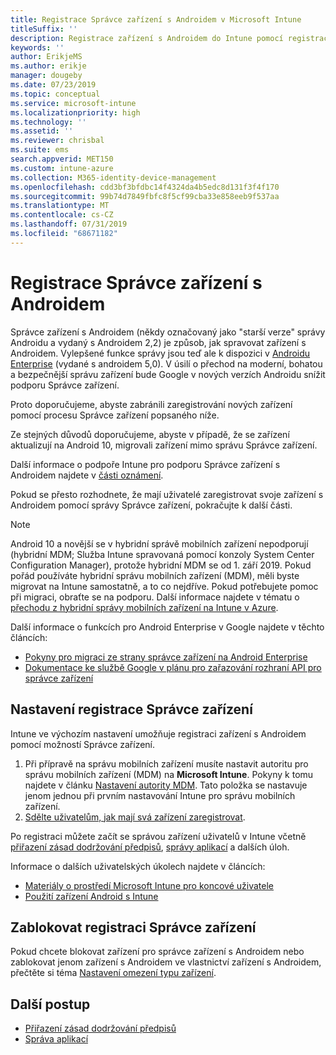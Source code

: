 ```yaml
---
title: Registrace Správce zařízení s Androidem v Microsoft Intune
titleSuffix: ''
description: Registrace zařízení s Androidem do Intune pomocí registrace Správce zařízení
keywords: ''
author: ErikjeMS
ms.author: erikje
manager: dougeby
ms.date: 07/23/2019
ms.topic: conceptual
ms.service: microsoft-intune
ms.localizationpriority: high
ms.technology: ''
ms.assetid: ''
ms.reviewer: chrisbal
ms.suite: ems
search.appverid: MET150
ms.custom: intune-azure
ms.collection: M365-identity-device-management
ms.openlocfilehash: cdd3bf3bfdbc14f4324da4b5edc8d131f3f4f170
ms.sourcegitcommit: 99b74d7849fbfc8f5cf99cba33e858eeb9f537aa
ms.translationtype: MT
ms.contentlocale: cs-CZ
ms.lasthandoff: 07/31/2019
ms.locfileid: "68671182"
---
```

# <a name="android-device-administrator-enrollment"></a>Registrace Správce zařízení s Androidem

Správce zařízení s Androidem (někdy označovaný jako "starší verze" správy Androidu a vydaný s Androidem 2,2) je způsob, jak spravovat zařízení s Androidem. Vylepšené funkce správy jsou teď ale k dispozici v [Androidu Enterprise](https://www.android.com/enterprise/management/) (vydané s androidem 5,0). V úsilí o přechod na moderní, bohatou a bezpečnější správu zařízení bude Google v nových verzích Androidu snížit podporu Správce zařízení.

Proto doporučujeme, abyste zabránili zaregistrování nových zařízení pomocí procesu Správce zařízení popsaného níže.

Ze stejných důvodů doporučujeme, abyste v případě, že se zařízení aktualizují na Android 10, migrovali zařízení mimo správu Správce zařízení. 

Další informace o podpoře Intune pro podporu Správce zařízení s Androidem najdete v [části oznámení](whats-new.md#decreasing-support-for-android-device-administrator).

Pokud se přesto rozhodnete, že mají uživatelé zaregistrovat svoje zařízení s Androidem pomocí správy Správce zařízení, pokračujte k další části.  


> [!Note]  
> Android 10 a novější se v hybridní správě mobilních zařízení nepodporují (hybridní MDM; Služba Intune spravovaná pomocí konzoly System Center Configuration Manager), protože hybridní MDM se od 1. září 2019. Pokud pořád používáte hybridní správu mobilních zařízení (MDM), měli byste migrovat na Intune samostatně, a to co nejdříve. Pokud potřebujete pomoc při migraci, obraťte se na podporu. Další informace najdete v tématu o [přechodu z hybridní správy mobilních zařízení na Intune v Azure](https://aka.ms/hybrid_notification).

Další informace o funkcích pro Android Enterprise v Google najdete v těchto článcích:
- [Pokyny pro migraci ze strany správce zařízení na Android Enterprise](http://static.googleusercontent.com/media/android.com/en/enterprise/static/2016/pdfs/enterprise/Android-Enterprise-Migration-Bluebook_2019.pdf)
- [Dokumentace ke službě Google v plánu pro zařazování rozhraní API pro správce zařízení](https://developers.google.com/android/work/device-admin-deprecation)


## <a name="set-up-device-administrator-enrollment"></a>Nastavení registrace Správce zařízení

Intune ve výchozím nastavení umožňuje registraci zařízení s Androidem pomocí možností Správce zařízení.

1. Při přípravě na správu mobilních zařízení musíte nastavit autoritu pro správu mobilních zařízení (MDM) na **Microsoft Intune**. Pokyny k tomu najdete v článku [Nastavení autority MDM](mdm-authority-set.md). Tato položka se nastavuje jenom jednou při prvním nastavování Intune pro správu mobilních zařízení.
2. [Sdělte uživatelům, jak mají svá zařízení zaregistrovat](/intune-user-help/enroll-your-device-in-intune-android).  

Po registraci můžete začít se správou zařízení uživatelů v Intune včetně [přiřazení zásad dodržování předpisů](compliance-policy-create-android.md), [správy aplikací](app-management.md) a dalších úloh.

Informace o dalších uživatelských úkolech najdete v článcích:
- [Materiály o prostředí Microsoft Intune pro koncové uživatele](end-user-educate.md)
- [Použití zařízení Android s Intune](https://docs.microsoft.com/intune-user-help/using-your-android-device-with-intune)


## <a name="block-device-administrator-enrollment"></a>Zablokovat registraci Správce zařízení
Pokud chcete blokovat zařízení pro správce zařízení s Androidem nebo zablokovat jenom zařízení s Androidem ve vlastnictví zařízení s Androidem, přečtěte si téma [Nastavení omezení typu zařízení](enrollment-restrictions-set.md).



## <a name="next-steps"></a>Další postup
- [Přiřazení zásad dodržování předpisů](compliance-policy-create-android.md)
- [Správa aplikací](app-management.md)
